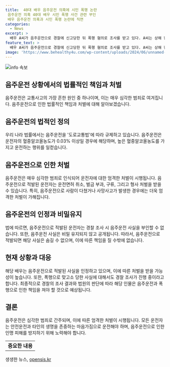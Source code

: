 ```yaml
---
title:  40대 배우 음주운전 의혹에 시민 폭행 논란
 음주운전 의혹 40대 배우 시민 폭행 사건 관련 부인
 배우 음주운전 의혹과 시민 폭행 논란에 직면
categories:
  - News
excerpt: >
  배우 A씨가 음주운전으로 경찰에 신고당한 뒤 폭행 혐의로 조사를 받고 있다. A씨는 상해 혐의를 부인하고 폭행으로 맞고소했다고 주장했다. 음주운전 혐의는 이미 경찰에 송치됐으며 폭행 혐의는 피해자와의 진술을 토대로 확인 중이다. A씨는 음주운전을 인정하며 경찰 출동 시에도 알코올 섭취를 인정했다고 전했으나 상해를 가한 것은 부인하고 있다. 경찰은 현장 CCTV를 확인하여 사건 경위를 파악할 예정이다. A씨의 이야기와 신고자의 진술을 토대로 사건을 추궁 중이다.
feature_text: >
  배우 A씨가 음주운전으로 경찰에 신고당한 뒤 폭행 혐의로 조사를 받고 있다. A씨는 상해 혐의를 부인하고 폭행으로 맞고소했다고 주장했다. 음주운전 혐의는 이미 경찰에 송치됐으며 폭행 혐의는 피해자와의 진술을 토대로 확인 중이다. A씨는 음주운전을 인정하며 경찰 출동 시에도 알코올 섭취를 인정했다고 전했으나 상해를 가한 것은 부인하고 있다. 경찰은 현장 CCTV를 확인하여 사건 경위를 파악할 예정이다. A씨의 이야기와 신고자의 진술을 토대로 사건을 추궁 중이다.
image: 'https://www.behealthy4u.com/wp-content/uploads/2024/06/unnamed-file.png'
---
```


<p><img src="https://www.behealthy4u.com/wp-content/uploads/2024/06/unnamed-file.png" alt="info 속보" /></p>

<h2 data-ke-size="size26">음주운전 상황에서의 법률적인 책임과 처벌</h2>

<p data-ke-size="size16">음주운전은 교통사고의 가장 흔한 원인 중 하나이며, 이는 매우 심각한 범죄로 여겨집니다. 음주운전으로 인한 법률적인 책임과 처벌에 대해 알아보겠습니다.</p>

<h2 data-ke-size="size21">음주운전의 법적인 정의</h2>

<p data-ke-size="size16">우리 나라 법률에서는 음주운전을 '도로교통법'에 따라 규제하고 있습니다. 음주운전은 운전자의 혈중알코올농도가 0.03% 이상일 경우에 해당하며, 높은 혈중알코올농도를 가지고 운전하는 행위를 일컫습니다.</p>

<h2 data-ke-size="size21">음주운전으로 인한 처벌</h2>

<p data-ke-size="size16">음주운전은 매우 심각한 범죄로 인식되어 운전자에 대한 엄격한 처벌이 시행됩니다. 음주운전으로 적발된 운전자는 운전면허 취소, 벌금 부과, 구류, 그리고 형사 처벌을 받을 수 있습니다. 특히, 음주운전으로 사람이 다쳤거나 사망사고가 발생한 경우에는 더욱 엄격한 처벌이 가해집니다.</p>

<h2 data-ke-size="size21">음주운전의 인정과 비밀유지</h2>

<p data-ke-size="size16">법에 따르면, 음주운전으로 적발된 운전자는 경찰 조사 시 음주운전 사실을 부인할 수 없습니다. 또한, 음주운전 사실은 비밀 유지되지 않고 공개됩니다. 따라서, 음주운전으로 적발되면 해당 사실은 숨길 수 없으며, 이에 따른 책임을 질 수밖에 없습니다.</p>

<h2 data-ke-size="size21">현재 상황과 대응</h2>

<p data-ke-size="size16">해당 배우는 음주운전으로 적발된 사실을 인정하고 있으며, 이에 따른 처벌을 받을 가능성이 높습니다. 또한, 폭행으로 맞고소 당한 사실에 대해서도 경찰 조사가 진행 중이라고 합니다. 최종적으로 경찰의 조사 결과와 법원의 판단에 따라 해당 인물은 음주운전과 폭행으로 인한 책임을 져야 할 것으로 예상됩니다.</p>

<h2 data-ke-size="size21">결론</h2>

<p data-ke-size="size16">음주운전은 심각한 범죄로 간주되며, 이에 따른 엄격한 처벌이 시행됩니다. 모든 운전자는 안전운전과 타인의 생명을 존중하는 마음가짐으로 운전해야 하며, 음주운전으로 인한 인명 피해를 방지하기 위해 노력해야 합니다.</p>

<table>
    <tr>
        <td style="text-align: center; height: 17px;"><b>중요한 내용</b></td>
    </tr>
</table>
생생한 뉴스, <a href="https://opensis.kr" rel="dofollow">opensis.kr</a>


